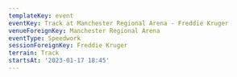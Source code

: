 ```yaml
---
templateKey: event
eventKey: Track at Manchester Regional Arena - Freddie Kruger
venueForeignKey: Manchester Regional Arena
eventType: Speedwork
sessionForeignKey: Freddie Kruger 
terrain: Track
startsAt: '2023-01-17 18:45'
---
```

